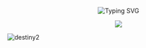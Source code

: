 <p align="center">
  <img src="https://readme-typing-svg.demolab.com?font=Fira+Code&weight=600&pause=35&color=7B00FF&center=true&vCenter=true&width=380&lines=Script Kiddie" alt="Typing SVG">
</p>

<p align="center">
  <a href="https://github.com/vbiskit?tab=repositories"><img src="https://img.shields.io/badge/-Explore%20my%20Repos-24292e?style=for-the-badge&logo=Github"></a>
</p>

![destiny2](destiny2.png)
